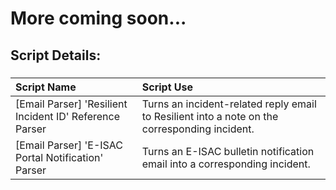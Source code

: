 # More coming soon...

## Script Details:

###
| **Script Name** | **Script Use** |
| :------------- |:-------------|
| [Email Parser] 'Resilient Incident ID' Reference Parser | Turns an incident-related reply email to Resilient into a note on the corresponding incident. |
| [Email Parser] 'E-ISAC Portal Notification' Parser | Turns an E-ISAC bulletin notification email into a corresponding incident. |
